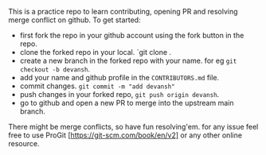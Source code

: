 This is a practice repo to learn contributing, opening PR and resolving merge conflict on github.
To get started:
- first fork the repo in your github account using the fork button in the repo.
- clone the forked repo in your local. `git clone <forked-repo-url>.
- create a new branch in the forked repo with your name. for eg `git checkout -b devansh`.
- add your name and github profile in the `CONTRIBUTORS.md` file.
- commit changes. `git commit -m "add devansh"`
- push changes in your forked repo, `git push origin devansh`.
- go to github and open a new PR to merge into the upstream main branch.

There might be merge conflicts, so have fun resolving'em.
for any issue feel free to use ProGit [https://git-scm.com/book/en/v2] or any other online resource.